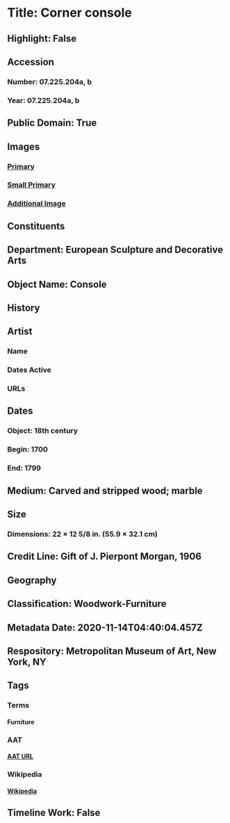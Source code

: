 # Title: Corner console
## Highlight: False
## Accession
### Number: 07.225.204a, b
### Year: 07.225.204a, b
## Public Domain: True
## Images
### [Primary](https://images.metmuseum.org/CRDImages/es/original/3401.jpg)
### [Small Primary](https://images.metmuseum.org/CRDImages/es/web-large/3401.jpg)
### [Additional Image](https://images.metmuseum.org/CRDImages/es/original/4355.jpg)
## Constituents
## Department: European Sculpture and Decorative Arts
## Object Name: Console
## History
## Artist
### Name
### Dates Active
### URLs
## Dates
### Object: 18th century
### Begin: 1700
### End: 1799
## Medium: Carved and stripped wood; marble
## Size
### Dimensions: 22 × 12 5/8 in. (55.9 × 32.1 cm)
## Credit Line: Gift of J. Pierpont Morgan, 1906
## Geography
## Classification: Woodwork-Furniture
## Metadata Date: 2020-11-14T04:40:04.457Z
## Respository: Metropolitan Museum of Art, New York, NY
## Tags
### Terms
#### Furniture
### AAT
#### [AAT URL](http://vocab.getty.edu/page/aat/300037680)
### Wikipedia
#### [Wikipedia]()
## Timeline Work: False